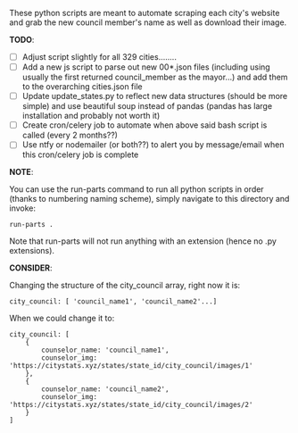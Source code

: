 These python scripts are meant to automate scraping each city's website and grab the new council member's name as well as download their image.

**TODO**:

-   [ ] Adjust script slightly for all 329 cities........
-   [ ] Add a new js script to parse out new 00\*.json files (including using usually the first returned council_member as the mayor...) and add them to the overarching cities.json file
-   [ ] Update update_states.py to reflect new data structures (should be more simple) and use beautiful soup instead of pandas (pandas has large installation and probably not worth it)
-   [ ] Create cron/celery job to automate when above said bash script is called (every 2 months??)
-   [ ] Use ntfy or nodemailer (or both??) to alert you by message/email when this cron/celery job is complete

**NOTE**:

You can use the run-parts command to run all python scripts in order (thanks to numbering naming scheme), simply navigate to this directory and invoke:

```
run-parts .
```

Note that run-parts will not run anything with an extension (hence no .py extensions).

**CONSIDER**:

Changing the structure of the city_council array, right now it is:

```
city_council: [ 'council_name1', 'council_name2'...]
```

When we could change it to:

```
city_council: [
    {
        counselor_name: 'council_name1',
        counselor_img: 'https://citystats.xyz/states/state_id/city_council/images/1'
    },
    {
        counselor_name: 'council_name2',
        counselor_img: 'https://citystats.xyz/states/state_id/city_council/images/2'
    }
]
```
